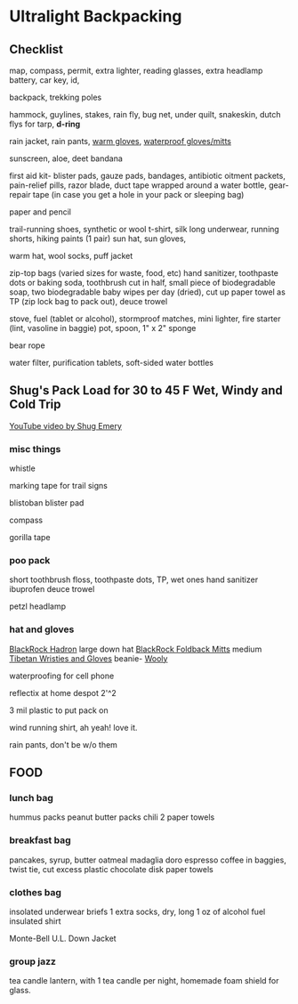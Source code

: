 # Ultralight Backpacking 

## Checklist

map, compass, permit, extra lighter, reading glasses, extra headlamp battery, car key, id, 

backpack, trekking poles

hammock, guylines, stakes, rain fly, bug net, under quilt, snakeskin, dutch flys for tarp, **d-ring** 

rain jacket, rain pants, [warm gloves](https://www.rei.com/product/136766/rei-co-op-polartec-power-stretch-gloves), [waterproof gloves/mitts](https://www.rei.com/product/136770/rei-co-op-minimalist-gtx-mittens)

sunscreen, aloe, deet
bandana

first aid kit- 
blister pads, gauze pads, bandages, 
antibiotic oitment packets, pain-relief pills, 
razor blade, duct tape wrapped around a water bottle, 
gear-repair tape (in case you get a hole in your pack or sleeping bag)

paper and pencil

trail-running shoes, 
synthetic or wool t-shirt, 
silk long underwear,
running shorts,
hiking paints (1 pair)
sun hat,
sun gloves,

warm hat, wool socks, puff jacket

zip-top bags (varied sizes for waste, food, etc)
hand sanitizer, 
toothpaste dots or baking soda, 
toothbrush cut in half, 
small piece of biodegradable soap, 
two biodegradable baby wipes per day (dried), 
cut up paper towel as TP (zip lock bag to pack out),
deuce trowel


stove, fuel (tablet or alcohol), stormproof matches, mini lighter, fire starter (lint, vasoline in baggie) pot, spoon, 1" x 2" sponge

bear rope

water filter, purification tablets,
soft-sided water bottles


## Shug's Pack Load for 30 to 45 F Wet, Windy and Cold Trip

[YouTube video by Shug Emery](https://youtu.be/jTG38sxvKTo)

### misc things

whistle

marking tape for trail signs

blistoban blister pad

compass

gorilla tape

### poo pack
short toothbrush
floss,
toothpaste dots,
TP,
wet ones
hand sanitizer
ibuprofen
deuce trowel

petzl headlamp

### hat and gloves

[BlackRock Hadron](https://www.blackrockgear.com/product-page/blackrock-hadron) large down hat
[BlackRock Foldback Mitts](https://www.blackrockgear.com/product-page/foldback-mitts-in-silicone) medium 
[Tibetan Wristies and Gloves](https://one-world-is-enough.com/Hand_knitted_Fleece_Lined%20Fair_Trade_Wool_Black_Wrist_Warmers_Arm_Warmers_Wristies)
beanie- [Wooly](https://www.blackrockgear.com/product-page/charcoal-wooly)

waterproofing for cell phone

reflectix at home despot 2'^2

3 mil plastic to put pack on

wind running shirt, ah yeah! love it.

rain pants, don't be w/o them

## FOOD


### lunch bag
  hummus packs
  peanut butter packs
  chili
  2 paper towels
  

### breakfast bag
pancakes, syrup, butter
oatmeal
madaglia doro espresso coffee in baggies, twist tie, cut excess plastic
chocolate disk
paper towels

### clothes bag
insolated underwear
briefs 1 extra
socks, dry, long
1 oz of alcohol fuel
insulated shirt

Monte-Bell U.L. Down Jacket

### group jazz
tea candle lantern, with 1 tea candle per night, homemade foam shield for glass.







